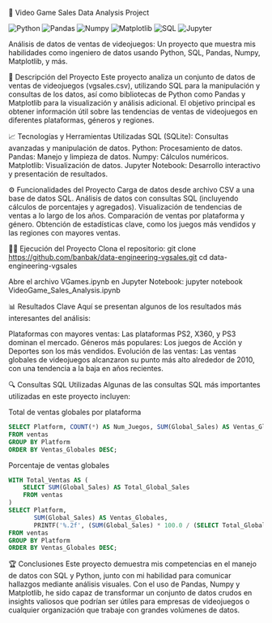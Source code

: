 🚀 Video Game Sales Data Analysis Project

![Python](https://img.shields.io/badge/Python-3.8-blue.svg)
![Pandas](https://img.shields.io/badge/Pandas-1.3.3-orange.svg)
![Numpy](https://img.shields.io/badge/Numpy-1.21.2-blue.svg)
![Matplotlib](https://img.shields.io/badge/Matplotlib-3.4.3-green.svg)
![SQL](https://img.shields.io/badge/SQL-SQLite-yellow.svg)
![Jupyter](https://img.shields.io/badge/Jupyter-Notebook-orange.svg)

Análisis de datos de ventas de videojuegos: Un proyecto que muestra mis habilidades como ingeniero de datos usando Python, SQL, Pandas, Numpy, Matplotlib, y más.

📄 Descripción del Proyecto
Este proyecto analiza un conjunto de datos de ventas de videojuegos (vgsales.csv), utilizando SQL para la manipulación y consultas de los datos, así como bibliotecas de Python como Pandas y Matplotlib para la visualización y análisis adicional. El objetivo principal es obtener información útil sobre las tendencias de ventas de videojuegos en diferentes plataformas, géneros y regiones.

📈 Tecnologías y Herramientas Utilizadas
SQL (SQLite): Consultas avanzadas y manipulación de datos.
Python: Procesamiento de datos.
Pandas: Manejo y limpieza de datos.
Numpy: Cálculos numéricos.
Matplotlib: Visualización de datos.
Jupyter Notebook: Desarrollo interactivo y presentación de resultados.

⚙️ Funcionalidades del Proyecto
Carga de datos desde archivo CSV a una base de datos SQL.
Análisis de datos con consultas SQL (incluyendo cálculos de porcentajes y agregados).
Visualización de tendencias de ventas a lo largo de los años.
Comparación de ventas por plataforma y género.
Obtención de estadísticas clave, como los juegos más vendidos y las regiones con mayores ventas.

🧑‍💻 Ejecución del Proyecto
Clona el repositorio:
git clone https://github.com/banbak/data-engineering-vgsales.git
cd data-engineering-vgsales

Abre el archivo VGames.ipynb en Jupyter Notebook:
jupyter notebook VideoGame_Sales_Analysis.ipynb

📊 Resultados Clave
Aquí se presentan algunos de los resultados más interesantes del análisis:

Plataformas con mayores ventas: Las plataformas PS2, X360, y PS3 dominan el mercado.
Géneros más populares: Los juegos de Acción y Deportes son los más vendidos.
Evolución de las ventas: Las ventas globales de videojuegos alcanzaron su punto más alto alrededor de 2010, con una tendencia a la baja en años recientes.

🔍 Consultas SQL Utilizadas
Algunas de las consultas SQL más importantes utilizadas en este proyecto incluyen:

Total de ventas globales por plataforma
```sql
SELECT Platform, COUNT(*) AS Num_Juegos, SUM(Global_Sales) AS Ventas_Globales
FROM ventas
GROUP BY Platform
ORDER BY Ventas_Globales DESC;
```
Porcentaje de ventas globales
```sql
WITH Total_Ventas AS (
    SELECT SUM(Global_Sales) AS Total_Global_Sales
    FROM ventas
)
SELECT Platform, 
       SUM(Global_Sales) AS Ventas_Globales, 
       PRINTF('%.2f', (SUM(Global_Sales) * 100.0 / (SELECT Total_Global_Sales FROM Total_Ventas))) AS Pct_Ventas_Globales
FROM ventas
GROUP BY Platform
ORDER BY Ventas_Globales DESC;
```
🏆 Conclusiones
Este proyecto demuestra mis competencias en el manejo de datos con SQL y Python, junto con mi habilidad para comunicar hallazgos mediante análisis visuales. Con el uso de Pandas, Numpy y Matplotlib, he sido capaz de transformar un conjunto de datos crudos en insights valiosos que podrían ser útiles para empresas de videojuegos o cualquier organización que trabaje con grandes volúmenes de datos.
